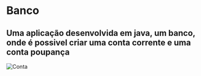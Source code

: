 # Banco
 
<h2>Uma aplicação desenvolvida em java, um banco, onde é possivel criar uma conta corrente e uma conta poupança</h2>

![Conta](https://user-images.githubusercontent.com/79441853/166447902-f11ba6a0-b2bc-4023-9752-b3c87fad607e.png)
